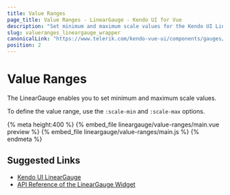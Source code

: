 ```yaml
---
title: Value Ranges
page_title: Value Ranges - LinearGauge - Kendo UI for Vue
description: "Set minimum and maximum scale values for the Kendo UI LinearGauge wrapper in Vue projects."
slug: valueranges_lineargauge_wrapper
canonicalLink: "https://www.telerik.com/kendo-vue-ui/components/gauges/lineargauge/scale-ranges/"
position: 2
---
```


<div><WrapperBanner link="/kendo-vue-ui/components/gauges/lineargauge/scale-ranges/"></WrapperBanner></div>    

# Value Ranges

The LinearGauge enables you to set minimum and maximum scale values.

To define the value range, use the `:scale-min` and `:scale-max` options.

{% meta height:400 %}
{% embed_file lineargauge/value-ranges/main.vue preview %}
{% embed_file lineargauge/value-ranges/main.js %}
{% endmeta %}

## Suggested Links

* [Kendo UI LinearGauge](https://docs.telerik.com/kendo-ui/controls/gauges/lineargauge/overview)
* [API Reference of the LinearGauge Widget](https://docs.telerik.com/kendo-ui/api/javascript/dataviz/ui/lineargauge)
